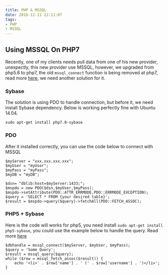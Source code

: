 ```yaml
---
title: PHP & MSSQL
date: 2016-12-11 22:11:07
tags:
- PHP
- MSSQL
---
```

## Using MSSQL On PHP7
Recently, one of my clients needs pull data from one of his new provider, unexpectly, this new provider use MSSQL, however, we upgraded from php5.6 to php7, the old `mssql_connect` function is being removed at php7, read more [here](http://php.net/manual/en/function.mssql-connect.php), we need another solution for it.
 <!-- more -->

### Sybase
The solution is using PDO to handle connection, but before it, we need install Sybase dependency. Below is working perfectly fine with Ubuntu 14.04.
```
sudo apt-get install php7.0-sybase
```

### PDO
After it installed correctly, you can use the code below to connect with MSSQL
```
$myServer = "xxx.xxx.xxx.xxx";
$myUser = "myUser";
$myPass = "myPass";
$myDB = "myDB";

$dsn= "dblib:host=$myServer:1433;";
$mspdo = new PDO($dsn,$myUser,$myPass);
$mspdo->setAttribute(PDO::ATTR_ERRMODE,PDO::ERRMODE_EXCEPTION);
$query = 'SELECT * FROM {your desired table}';
$result = $mspdo->query($query)->fetchAll(PDO::FETCH_ASSOC);
```

### PHP5 + Sybase
Here is the code will works for php5, you need install `sudo apt-get install php5-sybase`, you could use the example below to handle the query. Read more [here](http://php.net/manual/en/function.mssql-query.php)

```
$dbhandle = mssql_connect($myServer, $myUser, $myPass);
$query = 'Some Query';
$result = mssql_query($query);
while ($row = mssql_fetch_assoc($result)) {
    echo '<li>' . $row['name'] . ' (' . $row['username'] . ')</li>';
}
```
